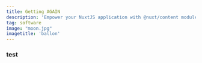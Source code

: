```yaml
---
title: Getting AGAIN
description: 'Empower your NuxtJS application with @nuxt/content module: write in a content/ directory and fetch your Markdown, JSON, YAM'
tag: software
image: "moon.jpg"
imagetitle: 'ballon'
---
```



### test